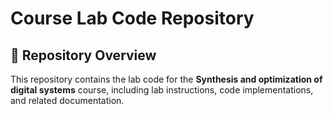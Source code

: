 # Course Lab Code Repository

## 📌 Repository Overview
This repository contains the lab code for the **Synthesis and optimization of digital systems** course, including lab instructions, code implementations, and related documentation.

